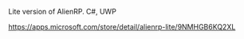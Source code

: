 Lite version of AlienRP. C#, UWP

https://apps.microsoft.com/store/detail/alienrp-lite/9NMHGB6KQ2XL
